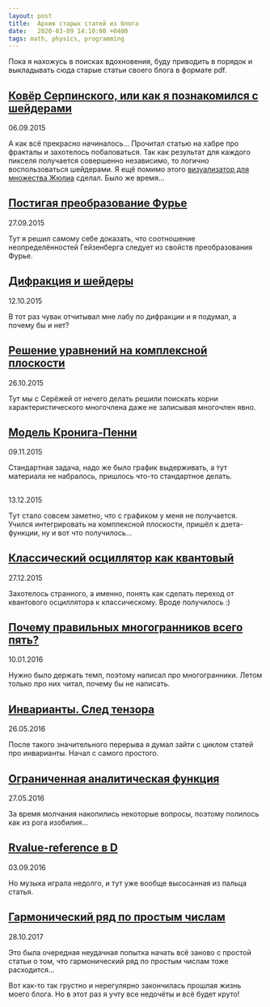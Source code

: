 ```yaml
---
layout: post
title:  Архив старых статей из блога
date:   2020-03-09 14:10:00 +0400
tags: math, physics, programming
---
```


Пока я нахожусь в поисках вдохновения, буду приводить в порядок и выкладывать сюда старые статьи своего блога в формате pdf.

## [Ковёр Серпинского, или как я познакомился с шейдерами](/documents/2020-03-09-old_articles/2015-09-06-sierpinski-carpet-and-shader/2015-09-06-sierpinski-carpet-and-shader.pdf)
<time class="dt-published">06.09.2015</time>

А как всё прекрасно начиналось... Прочитал статью на хабре про фракталы и захотелось побаловаться. Так как результат для каждого пикселя получается совершенно независимо, то логично воспользоваться шейдерами. Я ещё помимо этого [визуализатор для множества Жюлиа](https://github.com/citrux/jx) сделал. Было же время...


## [Постигая преобразование Фурье](/documents/2020-03-09-old_articles/2015-09-27-fourier-transform/2015-09-27-fourier-transform.pdf)
<time class="dt-published">27.09.2015</time>

Тут я решил самому себе доказать, что соотношение неопределённостей Гейзенберга следует из свойств преобразования Фурье.


## [Дифракция и шейдеры](/documents/2020-03-09-old_articles/2015-10-12-difraction/2015-10-12-difraction.pdf)
<time class="dt-published">12.10.2015</time>

В тот раз чувак отчитывал мне лабу по дифракции и я подумал, а почему бы и нет?


## [Решение уравнений на комплексной плоскости](/documents/2020-03-09-old_articles/2015-10-26-complex-roots/2015-10-26-complex-roots.pdf)
<time class="dt-published">26.10.2015</time>

Тут мы с Серёжей от нечего делать решили поискать корни характеристического многочлена даже не записывая многочлен явно.


## [Модель Кронига-Пенни](/documents/2020-03-09-old_articles/2015-11-09-kronig-penney/2015-11-09-kronig-penney.pdf)
<time class="dt-published">09.11.2015</time>

Стандартная задача, надо же было график выдерживать, а тут материала не набралось, пришлось что-то стандартное делать.


## [](/documents/2020-03-09-old_articles/2015-12-13-riemann-zeta/2015-12-13-riemann-zeta.pdf)
<time class="dt-published">13.12.2015</time>

Тут стало совсем заметно, что с графиком у меня не получается. Учился интегрировать на комплексной плоскости, пришёл к дзета-функции, ну и вот что получилось...


## [Классический осциллятор как квантовый](/documents/2020-03-09-old_articles/2015-12-27-quantum-oscillator/2015-12-27-quantum-oscillator.pdf)
<time class="dt-published">27.12.2015</time>

Захотелось странного, а именно, понять как сделать переход от квантового осциллятора к классическому. Вроде получилось :)


## [Почему правильных многогранников всего пять?](/documents/2020-03-09-old_articles/2016-01-10-platonic-solids/2016-01-10-platonic-solids.pdf)
<time class="dt-published">10.01.2016</time>

Нужно было держать темп, поэтому написал про многогранники. Летом только про них читал, почему бы не написать.

## [Инварианты. След тензора](/documents/2020-03-09-old_articles/2016-05-26-trace/2016-05-26-trace.pdf)
<time class="dt-published">26.05.2016</time>

После такого значительного перерыва я думал зайти с циклом статей про инварианты. Начал с самого простого.


## [Ограниченная аналитическая функция](/documents/2020-03-09-old_articles/2016-05-27-analytic/2016-05-27-analytic.pdf)
<time class="dt-published">27.05.2016</time>

За время молчания накопились некоторые вопросы, поэтому полилось как из рога изобилия...


## [Rvalue-reference в D](/documents/2020-03-09-old_articles/2016-09-03-rvalue-reference-dlang/2016-09-03-rvalue-reference-dlang.pdf)
<time class="dt-published">03.09.2016</time>

Но музыка играла недолго, и тут уже вообще высосанная из пальца статья.


## [Гармонический ряд по простым числам](/documents/2020-03-09-old_articles/2017-10-28-primes/2017-10-28-primes.pdf)
<time class="dt-published">28.10.2017</time>

Это была очередная неудачная попытка начать всё заново с простой статьи о том, что гармонический ряд по простым числам тоже расходится...


Вот как-то так грустно и нерегулярно закончилась прошлая жизнь моего блога. Но в этот раз я учту все недочёты и всё будет круто!
